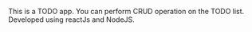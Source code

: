 This is a TODO app.
You can perform CRUD operation on the TODO list.
Developed using reactJs and NodeJS.
